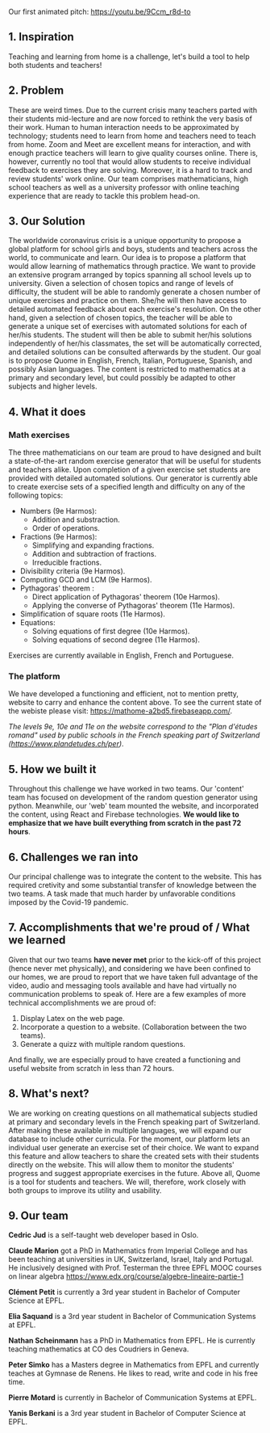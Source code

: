 [logo]: https://github.com/pierremotard/eklass/blob/master/logo.png "Logo Title"

Our first animated pitch:
https://youtu.be/9Ccm_r8d-to

## 1. Inspiration
Teaching and learning from home is a challenge, let's build a tool to help both students and teachers!

## 2. Problem

These are weird times. Due to the current crisis many teachers parted with their students mid-lecture and are now forced to rethink the very basis of their work. Human to human interaction needs to be approximated by technology; students need to learn from home and teachers need to teach from home. Zoom and Meet are excellent means for interaction, and with enough practice teachers will learn to give quality courses online. There is, however, currently no tool that would allow students to receive individual feedback to exercises they are solving. Moreover, it is a hard to track and review students' work online. Our team comprises mathematicians, high school teachers as well as a university professor with online teaching experience that are ready to tackle this problem head-on.

## 3. Our Solution

The worldwide coronavirus crisis is a unique opportunity to propose a global platform for school girls and boys, students and teachers across the world, to communicate and learn. Our idea is to propose a platform that would allow learning of mathematics through practice. We want to provide an extensive program arranged by topics spanning all school levels up to university. Given a selection of chosen topics and range of levels of difficulty, the student will be able to randomly generate a chosen number of unique exercises and practice on them. She/he will then have access to detailed automated feedback about each exercise's resolution. On the other hand, given a selection of chosen topics, the teacher will be able to generate a unique set of exercises with automated solutions for each of her/his students. The student will then be able to submit her/his solutions independently  of her/his classmates, the set will be automatically corrected, and detailed solutions can be consulted afterwards by the student. Our goal is to propose Quome in English, French, Italian, Portuguese, Spanish, and possibly Asian languages. The content is restricted to mathematics at a primary and secondary level, but could possibly be adapted to other subjects and higher levels.

## 4. What it does

### Math exercises
The three mathematicians on our team are proud to have designed and built a state-of-the-art random exercise generator that will be useful for students and teachers alike. Upon completion of a given exercise set students are provided with detailed automated solutions. Our generator is currently able to create exercise sets of a specified length and difficulty on any of the following topics:

- Numbers (9e Harmos):
    - Addition and substraction.
    - Order of operations.
- Fractions (9e Harmos):
    - Simplifying and expanding fractions.
    - Addition and subtraction of fractions.
    - Irreducible fractions.
- Divisibility criteria (9e Harmos).
- Computing GCD and LCM (9e Harmos).
- Pythagoras' theorem :
    - Direct application of Pythagoras' theorem (10e Harmos).
    - Applying the converse of Pythagoras' theorem (11e Harmos).
- Simplification of square roots (11e Harmos).
- Equations:
    - Solving equations of first degree (10e Harmos).
    - Solving equations of second degree (11e Harmos).
    
Exercises are currently available in English, French and Portuguese.

### The platform
We have developed a functioning and efficient, not to mention pretty, website to carry and enhance the content above.
To see the current state of the webiste please visit: https://mathome-a2bd5.firebaseapp.com/.

*The levels 9e, 10e and 11e on the website correspond to the "Plan d'études romand" used by public schools in the French speaking part of Switzerland (https://www.plandetudes.ch/per)*.

## 5. How we built it

Throughout this challenge we have worked in two teams. Our 'content' team has focused on development of the random question generator using python. Meanwhile, our 'web' team mounted the website, and incorporated the content, using React and Firebase technologies. **We would like to emphasize that we have built everything from scratch in the past 72 hours**. 

## 6. Challenges we ran into

Our principal challenge was to integrate the content to the website. This has required cretivity and some substantial transfer of knowledge between the two teams. A task made that much harder by unfavorable conditions imposed by the Covid-19 pandemic.

## 7. Accomplishments that we're proud of / What we learned

Given that our two teams **have never met** prior to the kick-off of this project (hence never met physically), and considering we have been confined to our homes, we are proud to report that we have taken full advantage of the video, audio and messaging tools available and have had virtually no communication problems to speak of. Here are a few examples of more technical accomplishments we are proud of: 

 1. Display Latex on the web page.  
 2. Incorporate a question to a website. (Collaboration between the two teams). 
 3. Generate a quizz with multiple random questions.

And finally, we are especially proud to have created a functioning and useful website from scratch in less than 72 hours.

## 8. What's next?

We are working on creating questions on all mathematical subjects studied at primary and secondary levels in the French speaking part of Switzerland. After making these available in multiple languages, we will expand our database to include other curricula. For the moment, our platform lets an individual user generate an exercise set of their choice. We want to expand this feature and allow teachers to share the created sets with their students directly on the website. This will allow them to monitor the students' progress and suggest appropriate exercises in the future. Above all, Quome is a tool for students and teachers. We will, therefore, work closely with both groups to improve its utility and usability.

## 9. Our team

**Cedric Jud** is a self-taught web developer based in Oslo.

**Claude Marion** got a PhD in Mathematics from Imperial College and has been teaching at universities in UK, Switzerland, Israel, Italy and Portugal. He inclusively designed with Prof. Testerman the three EPFL MOOC courses  on linear algebra https://www.edx.org/course/algebre-lineaire-partie-1

**Clément Petit** is currently a 3rd year student in Bachelor of Computer Science at EPFL.

**Elia Saquand** is a 3rd year student in Bachelor of Communication Systems at EPFL.

**Nathan Scheinmann** has a PhD in Mathematics from EPFL. He is currently teaching mathematics at CO des Coudriers in Geneva.

**Peter Simko** has a Masters degree in Mathematics from EPFL and currently teaches at Gymnase de Renens. He likes to read, write and code in his free time.

**Pierre Motard** is currently in Bachelor of Communication Systems at EPFL.

**Yanis Berkani** is a 3rd year student in Bachelor of Computer Science at EPFL. 

